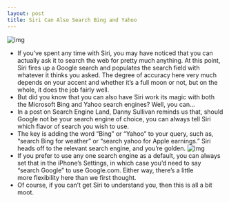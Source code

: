 ```yaml
---
layout: post
title: Siri Can Also Search Bing and Yahoo
---
```

![img](http://media.idownloadblog.com/wp-content/uploads/2011/10/siri-bing.png)
* If you’ve spent any time with Siri, you may have noticed that you can actually ask it to search the web for pretty much anything. At this point, Siri fires up a Google search and populates the search field with whatever it thinks you asked. The degree of accuracy here very much depends on your accent and whether it’s a full moon or not, but on the whole, it does the job fairly well.
* But did you know that you can also have Siri work its magic with both the Microsoft Bing and Yahoo search engines? Well, you can…
* In a post on Search Engine Land, Danny Sullivan reminds us that, should Google not be your search engine of choice, you can always tell Siri which flavor of search you wish to use.
* The key is adding the word “Bing” or “Yahoo” to your query, such as, “search Bing for weather” or “search yahoo for Apple earnings.” Siri heads off to the relevant search engine, and you’re golden.
![img](http://media.idownloadblog.com/wp-content/uploads/2011/10/siri-yahoo.png)
* If you prefer to use any one search engine as a default, you can always set that in the iPhone’s Settings, in which case you’d need to say “search Google” to use Google.com. Either way, there’s a little more flexibility here than we first thought.
* Of course, if you can’t get Siri to understand you, then this is all a bit moot.

